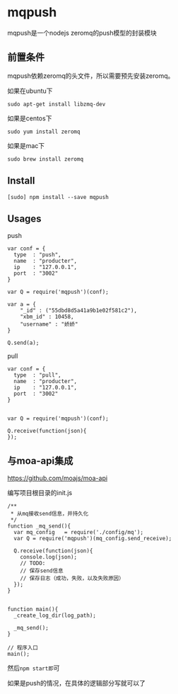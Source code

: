 # mqpush

mqpush是一个nodejs zeromq的push模型的封装模块

## 前置条件

mqpush依赖zeromq的头文件，所以需要预先安装zeromq。

如果在ubuntu下

    sudo apt-get install libzmq-dev

如果是centos下

    sudo yum install zeromq
    
如果是mac下

    sudo brew install zeromq
    
    
## Install

    [sudo] npm install --save mqpush

## Usages

push

```
var conf = {
  type  : "push",
  name  : "producter",
  ip    : "127.0.0.1",
  port  : "3002"
}

var Q = require('mqpush')(conf);

var a = {
    "_id" : ("55dbd8d5a41a9b1e02f581c2"),
    "xbm_id" : 10458,
    "username" : "娇娇"
}

Q.send(a);
```

pull

```
var conf = {
  type  : "pull",
  name  : "producter",
  ip    : "127.0.0.1",
  port  : "3002"
}


var Q = require('mqpush')(conf);

Q.receive(function(json){
});
```

## 与moa-api集成

https://github.com/moajs/moa-api

编写项目根目录的init.js

```
/**
 * 从mq接收send信息，并持久化
 */ 
function _mq_send(){
  var mq_config   = require('./config/mq');
  var Q = require('mqpush')(mq_config.send_receive);
  
  Q.receive(function(json){
    console.log(json);
    // TODO:
    // 保存send信息
    // 保存日志（成功，失败，以及失败原因）
  });
}


function main(){
  _create_log_dir(log_path);
  
  _mq_send();
}

// 程序入口
main();
```

然后`npm start即`可

如果是push的情况，在具体的逻辑部分写就可以了